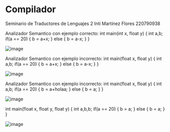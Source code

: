 # Compilador
Seminario de Traductores de Lenguajes 2
Inti Martínez Flores 220790938

Analizador Semantico con ejemplo correcto: 
int main(int x, float y)
{
  int a,b; 
  if(a == 20)
  { 
    b = a+x;
  }
  else
  {
    b = a-x;
  }
}

![image](https://user-images.githubusercontent.com/58715706/235333282-b1f54d76-5478-4966-ab82-c06d5bf1ea1d.png)

Analizador Semantico con ejemplo incorrecto:
int main(float x, float y)
{
  int a,b; 
  if(a == 20)
  {
    b = a+x;
  }
  else
  {
    b = a-x;
  }
}

![image](https://user-images.githubusercontent.com/58715706/235333418-ee6baffb-e5e5-4044-ab75-6e5c57505b4d.png)

Analizador Semantico con ejemplo incorrecto:
int main(float x, float y)
{
  int a,b; 
  if(a == 20)
  {
    b = a+holaa;
  }
  else
  {
    b = a;
  }
}

![image](https://user-images.githubusercontent.com/58715706/235333472-fa411e3b-1ecd-4f30-a2d6-ef71ae1896fc.png)

int main(float x, float y, float y)
{
  int a,b,b; 
  if(a == 20)
  {
    b = a;
  }
  else
  {
    b = a;
  }
}

![image](https://user-images.githubusercontent.com/58715706/235333522-d1b56561-762e-4e3b-bf36-73ecac29fc1c.png)


